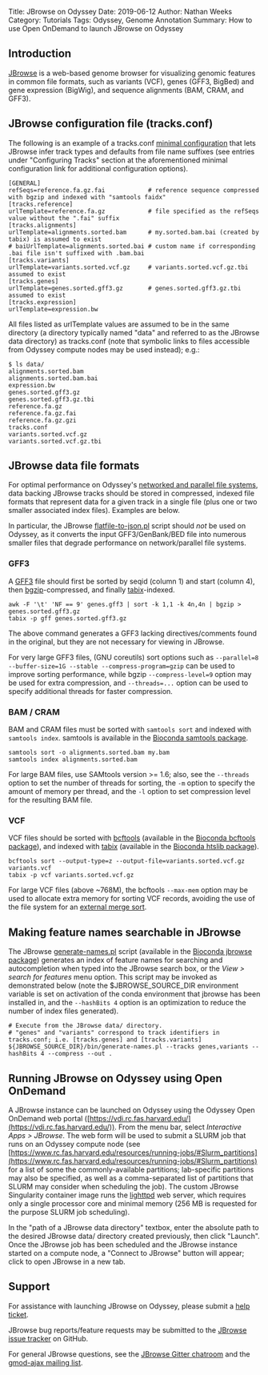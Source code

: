 Title: JBrowse on Odyssey
Date: 2019-06-12
Author: Nathan Weeks
Category: Tutorials
Tags: Odyssey, Genome Annotation
Summary: How to use Open OnDemand to launch JBrowse on Odyssey

## Introduction

[JBrowse](https://jbrowse.org/) is a web-based genome browser for visualizing genomic features in common file formats, such as variants (VCF), genes (GFF3, BigBed) and gene expression (BigWig), and sequence alignments (BAM, CRAM, and GFF3).

## JBrowse configuration file (tracks.conf)

The following is an example of a tracks.conf [minimal configuration](https://jbrowse.org/docs/minimal.html) that lets JBrowse infer track types and defaults from file name suffixes (see entries under "Configuring Tracks" section at the aforementioned minimal configuration link for additional configuration options).

```
[GENERAL]
refSeqs=reference.fa.gz.fai            # reference sequence compressed with bgzip and indexed with "samtools faidx"
[tracks.reference]
urlTemplate=reference.fa.gz            # file specified as the refSeqs value without the ".fai" suffix
[tracks.alignments]
urlTemplate=alignments.sorted.bam      # my.sorted.bam.bai (created by tabix) is assumed to exist
# baiUrlTemplate=alignments.sorted.bai # custom name if corresponding .bai file isn't suffixed with .bam.bai
[tracks.variants]
urlTemplate=variants.sorted.vcf.gz     # variants.sorted.vcf.gz.tbi assumed to exist
[tracks.genes]
urlTemplate=genes.sorted.gff3.gz       # genes.sorted.gff3.gz.tbi assumed to exist
[tracks.expression]
urlTemplate=expression.bw
```

All files listed as urlTemplate values are assumed to be in the same directory (a directory typically named "data" and referred to as the JBrowse data directory) as tracks.conf (note that symbolic links to files accessible from Odyssey compute nodes may be used instead); e.g.:

```
$ ls data/
alignments.sorted.bam
alignments.sorted.bam.bai
expression.bw
genes.sorted.gff3.gz
genes.sorted.gff3.gz.tbi
reference.fa.gz
reference.fa.gz.fai
reference.fa.gz.gzi
tracks.conf
variants.sorted.vcf.gz
variants.sorted.vcf.gz.tbi
```

## JBrowse data file formats

For optimal performance on Odyssey's [networked and parallel file systems](https://www.rc.fas.harvard.edu/resources/odyssey-storage/), data backing JBrowse tracks should be stored in compressed, indexed file formats that represent data for a given track in a single file (plus one or two smaller associated index files).
Examples are below.

In particular, the JBrowse [flatfile-to-json.pl](https://jbrowse.org/docs/flatfile-to-json.pl.html) script should *not* be used on Odyssey, as it converts the input GFF3/GenBank/BED file into numerous smaller files that degrade performance on network/parallel file systems.

### GFF3

A [GFF3](https://github.com/The-Sequence-Ontology/Specifications/blob/master/gff3.md) file should first be sorted by seqid (column 1) and start (column 4), then [bgzip](https://www.htslib.org/doc/bgzip.html)-compressed, and finally [tabix](https://www.htslib.org/doc/tabix.html)-indexed.

```
awk -F '\t' 'NF == 9' genes.gff3 | sort -k 1,1 -k 4n,4n | bgzip > genes.sorted.gff3.gz
tabix -p gff genes.sorted.gff3.gz
```

The above command generates a GFF3 lacking directives/comments found in the original, but they are not necessary for viewing in JBrowse.

For very large GFF3 files, (GNU coreutils) sort options such as `--parallel=8 --buffer-size=1G --stable --compress-program=gzip` can be used to improve sorting performance, while bgzip `--compress-level=9` option may be used for extra compression, and `--threads=...` option can be used to specify additional threads for faster compression.

### BAM / CRAM

BAM and CRAM files must be sorted with `samtools sort` and indexed with `samtools index`.
samtools is available in the [Bioconda samtools package](https://bioconda.github.io/recipes/samtools/README.html).

```
samtools sort -o alignments.sorted.bam my.bam
samtools index alignments.sorted.bam
```

For large BAM files, use SAMtools version >= 1.6; also, see the `--threads` option to set the number of threads for sorting, the `-m` option to specify the amount of memory per thread, and the `-l` option to set compression level for the resulting BAM file.

### VCF

VCF files should be sorted with [bcftools](https://www.htslib.org/doc/bcftools.html#sort) (available in the [Bioconda bcftools package](https://bioconda.github.io/recipes/bcftools/README.html)), and indexed with [tabix](https://www.htslib.org/doc/tabix.html) (available in the [Bioconda htslib package](https://bioconda.github.io/recipes/htslib/README.html)).

```
bcftools sort --output-type=z --output-file=variants.sorted.vcf.gz variants.vcf
tabix -p vcf variants.sorted.vcf.gz
```

For large VCF files (above ~768M), the bcftools `--max-mem` option may be used to allocate extra memory for sorting VCF records, avoiding the use of the file system for an [external merge sort](https://en.wikipedia.org/wiki/External_sorting#External_merge_sort).

## Making feature names searchable in JBrowse

The JBrowse [generate-names.pl](https://jbrowse.org/docs/generate-names.pl.html) script (available in the [Bioconda jbrowse package](https://bioconda.github.io/recipes/jbrowse/README.html)) generates an index of feature names for searching and autocompletion when typed into the JBrowse search box, or the *View > search for features* menu option. This script may be invoked as demonstrated below (note the $JBROWSE_SOURCE_DIR environment variable is set on activation of the conda environment that jbrowse has been installed in, and the `--hashBits 4` option is an optimization to reduce the number of index files generated).

```
# Execute from the JBrowse data/ directory.
# "genes" and "variants" correspond to track identifiers in tracks.conf; i.e. [tracks.genes] and [tracks.variants]
${JBROWSE_SOURCE_DIR}/bin/generate-names.pl --tracks genes,variants --hashBits 4 --compress --out .
```

## Running JBrowse on Odyssey using Open OnDemand

A JBrowse instance can be launched on Odyssey using the Odyssey Open OnDemand web portal ([https://vdi.rc.fas.harvard.edu/](https://vdi.rc.fas.harvard.edu/)).
From the menu bar, select *Interactive Apps > JBrowse*.
The web form will be used to submit a SLURM job that runs on an Odyssey compute node (see [https://www.rc.fas.harvard.edu/resources/running-jobs/#Slurm_partitions](https://www.rc.fas.harvard.edu/resources/running-jobs/#Slurm_partitions) for a list of some the commonly-available partitions; lab-specific partitions may also be specified, as well as a comma-separated list of partitions that SLURM may consider when scheduling the job).
The custom JBrowse Singularity container image runs the [lighttpd](https://www.lighttpd.net/) web server, which requires only a single processor core and minimal memory (256 MB is requested for the purpose SLURM job scheduling).

In the "path of a JBrowse data directory" textbox, enter the absolute path to the desired JBrowse data/ directory created previously, then click "Launch".
Once the JBrowse job has been scheduled and the JBrowse instance started on a compute node, a "Connect to JBrowse" button will appear; click to open JBrowse in a new tab.

## Support

For assistance with launching JBrowse on Odyssey, please submit a [help ticket](https://portal.rc.fas.harvard.edu/rcrt/submit_ticket).

JBrowse bug reports/feature requests may be submitted to the [JBrowse issue tracker](https://github.com/GMOD/jbrowse/issues) on GitHub.

For general JBrowse questions, see the [JBrowse Gitter chatroom](https://gitter.im/GMOD/jbrowse) and the [gmod-ajax mailing list](https://sourceforge.net/p/gmod/mailman/gmod-ajax/).

